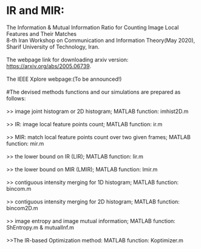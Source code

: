 # IR and MIR:
The Information &amp; Mutual Information Ratio for Counting Image Local Features and Their Matches
\
8-th Iran Workshop on Communication and Information Theory(May 2020), Sharif University of Technology, Iran.
\
\
The webpage link for downloading arxiv version: https://arxiv.org/abs/2005.06739.
\
\
The IEEE Xplore webpage:(To be announced!)
\
\
#The devised methods functions and our simulations are prepared as follows:
\
\
\>> image joint histogram or 2D histogram; MATLAB function: imhist2D.m
\
\
\>> IR: image local feature points count; MATLAB function: ir.m
\
\
\>> MIR: match local feature points count over two given frames; MATLAB function: mir.m
\
\
\>> the lower bound on IR (LIR); MATLAB function: lir.m
\
\
\>> the lower bound on MIR (LMIR); MATLAB function: lmir.m
\
\
\>> contiguous intensity merging for 1D histogram; MATLAB function: bincom.m
\
\
\>> contiguous intensity merging for 2D histogram; MATLAB function: bincom2D.m
\
\
\>> image entropy and image mutual information; MATLAB function: ShEntropy.m & mutualInf.m
\
\
\>>The IR-based Optimization method: MATLAB function: Koptimizer.m
